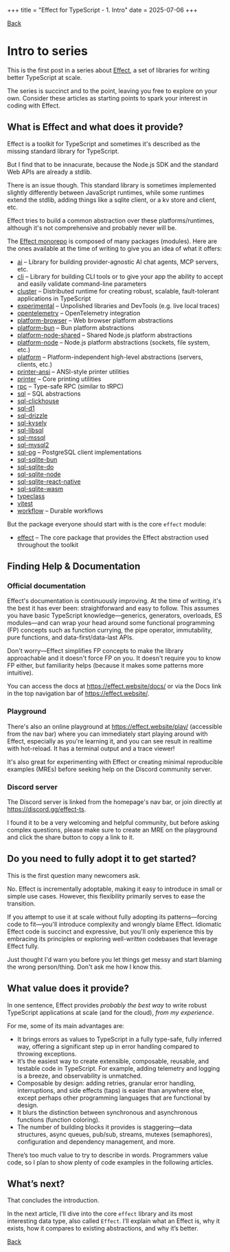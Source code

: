 +++
title = "Effect for TypeScript - 1. Intro"
date = 2025-07-06
+++

[Back](../)

# Intro to series

This is the first post in a series about [Effect](https://effect.website/), a
set of libraries for writing better TypeScript at scale.

The series is succinct and to the point, leaving you free to explore on your
own. Consider these articles as starting points to spark your interest in
coding with Effect.

## What is Effect and what does it provide?

Effect is a toolkit for TypeScript and sometimes it's described as the missing
standard library for TypeScript.

But I find that to be innacurate, because the Node.js SDK and the standard Web
APIs are already a stdlib.

There is an issue though. This standard library is sometimes implemented
slightly differently between JavaScript runtimes, while some runtimes extend
the stdlib, adding things like a sqlite client, or a kv store and client, etc.

Effect tries to build a common abstraction over these platforms/runtimes,
although it's not comprehensive and probably never will be.

The [Effect monorepo](https://github.com/Effect-TS/effect/tree/main) is
composed of many packages (modules). Here are the ones available at the time of
writing to give you an idea of what it offers:

- [ai](https://github.com/Effect-TS/effect/tree/main/packages/ai) – Library for building provider-agnostic AI chat agents, MCP servers, etc.
- [cli](https://github.com/Effect-TS/effect/tree/main/packages/cli) – Library for building CLI tools or to give your app the ability to accept and easily validate command-line parameters
- [cluster](https://github.com/Effect-TS/effect/tree/main/packages/cluster) – Distributed runtime for creating robust, scalable, fault-tolerant applications in TypeScript
- [experimental](https://github.com/Effect-TS/effect/tree/main/packages/experimental) – Unpolished libraries and DevTools (e.g. live local traces)
- [opentelemetry](https://github.com/Effect-TS/effect/tree/main/packages/opentelemetry) – OpenTelemetry integration
- [platform-browser](https://github.com/Effect-TS/effect/tree/main/packages/platform-browser) – Web browser platform abstractions
- [platform-bun](https://github.com/Effect-TS/effect/tree/main/packages/platform-bun) – Bun platform abstractions
- [platform-node-shared](https://github.com/Effect-TS/effect/tree/main/packages/platform-node-shared) – Shared Node.js platform abstractions
- [platform-node](https://github.com/Effect-TS/effect/tree/main/packages/platform-node) – Node.js platform abstractions (sockets, file system, etc.)
- [platform](https://github.com/Effect-TS/effect/tree/main/packages/platform) – Platform-independent high-level abstractions (servers, clients, etc.)
- [printer-ansi](https://github.com/Effect-TS/effect/tree/main/packages/printer-ansi) – ANSI-style printer utilities
- [printer](https://github.com/Effect-TS/effect/tree/main/packages/printer) – Core printing utilities
- [rpc](https://github.com/Effect-TS/effect/tree/main/packages/rpc) – Type-safe RPC (similar to tRPC)
- [sql](https://github.com/Effect-TS/effect/tree/main/packages/sql) – SQL abstractions
- [sql-clickhouse](https://github.com/Effect-TS/effect/tree/main/packages/sql-clickhouse)
- [sql-d1](https://github.com/Effect-TS/effect/tree/main/packages/sql-d1)
- [sql-drizzle](https://github.com/Effect-TS/effect/tree/main/packages/sql-drizzle)
- [sql-kysely](https://github.com/Effect-TS/effect/tree/main/packages/sql-kysely)
- [sql-libsql](https://github.com/Effect-TS/effect/tree/main/packages/sql-libsql)
- [sql-mssql](https://github.com/Effect-TS/effect/tree/main/packages/sql-mssql)
- [sql-mysql2](https://github.com/Effect-TS/effect/tree/main/packages/sql-mysql2)
- [sql-pg](https://github.com/Effect-TS/effect/tree/main/packages/sql-pg) – PostgreSQL client implementations
- [sql-sqlite-bun](https://github.com/Effect-TS/effect/tree/main/packages/sql-sqlite-bun)
- [sql-sqlite-do](https://github.com/Effect-TS/effect/tree/main/packages/sql-sqlite-do)
- [sql-sqlite-node](https://github.com/Effect-TS/effect/tree/main/packages/sql-sqlite-node)
- [sql-sqlite-react-native](https://github.com/Effect-TS/effect/tree/main/packages/sql-sqlite-react-native)
- [sql-sqlite-wasm](https://github.com/Effect-TS/effect/tree/main/packages/sql-sqlite-wasm)
- [typeclass](https://github.com/Effect-TS/effect/tree/main/packages/typeclass)
- [vitest](https://github.com/Effect-TS/effect/tree/main/packages/vitest)
- [workflow](https://github.com/Effect-TS/effect/tree/main/packages/workflow) – Durable workflows


But the package everyone should start with is the core `effect` module:

- [effect](https://github.com/Effect-TS/effect/tree/main/packages/effect) – The core package that provides the Effect abstraction used throughout the toolkit

## Finding Help & Documentation 

### Official documentation

Effect's documentation is continuously improving. At the time of writing, it's
the best it has ever been: straightforward and easy to follow. This assumes you
have basic TypeScript knowledge&mdash;generics, generators, overloads, ES modules&mdash;and
can wrap your head around some functional programming (FP) concepts such as
function currying, the pipe operator, immutability, pure functions, and
data-first/data-last APIs.

Don't worry&mdash;Effect simplifies FP concepts to make the library approachable and
it doesn't force FP on you. It doesn't require you to know FP either, but
familiarity helps (because it makes some patterns more intuitive).

You can access the docs at https://effect.website/docs/ or via the Docs link in
the top navigation bar of https://effect.website/.

### Playground

There's also an online playground at https://effect.website/play/ (accessible
from the nav bar) where you can immediately start playing around with Effect,
especially as you're learning it, and you can see result in realtime with
hot-reload. It has a terminal output and a trace viewer!

It's also great for experimenting with Effect or creating minimal reproducible
examples (MREs) before seeking help on the Discord community server.

### Discord server

The Discord server is linked from the homepage's nav bar, or join directly at
https://discord.gg/effect-ts.

I found it to be a very welcoming and helpful community, but before asking
complex questions, please make sure to create an MRE on the playground and
click the share button to copy a link to it.

## Do you need to fully adopt it to get started?

This is the first question many newcomers ask.

No. Effect is incrementally adoptable, making it easy to introduce in small or
simple use cases. However, this flexibility primarily serves to ease the
transition.

If you attempt to use it at scale without fully adopting its patterns&mdash;forcing
code to fit&mdash;you'll introduce complexity and wrongly blame Effect. Idiomatic
Effect code is succinct and expressive, but you'll only experience this by
embracing its principles or exploring well-written codebases that leverage
Effect fully.

Just thought I'd warn you before you let things get messy and start blaming the
wrong person/thing. Don't ask me how I know this.

## What value does it provide?

In one sentence, Effect provides *probably the best way* to write robust
TypeScript applications at scale (and for the cloud), *from my experience*.

For me, some of its main advantages are:

- It brings errors as values to TypeScript in a fully type-safe, fully inferred
way, offering a significant step up in error handling compared to throwing
exceptions.
- It’s the easiest way to create extensible, composable, reusable, and testable
code in TypeScript. For example, adding telemetry and logging is a breeze, and
observability is unmatched.
- Composable by design: adding retries, granular error handling, interruptions,
and side effects (taps) is easier than anywhere else, except perhaps other
programming languages that are functional by design.
- It blurs the distinction between synchronous and asynchronous functions
(function coloring).
- The number of building blocks it provides is staggering&mdash;data
structures, async queues, pub/sub, streams, mutexes (semaphores), configuration
and dependency management, and more.

There’s too much value to try to describe in words. Programmers value code, so
I plan to show plenty of code examples in the following articles.

## What’s next?

That concludes the introduction.

In the next article, I’ll dive into the core `effect` library and its most
interesting data type, also called `Effect`. I’ll explain what an Effect is,
why it exists, how it compares to existing abstractions, and why it’s better.

[Back](../)
